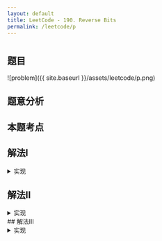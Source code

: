 ```yaml
---
layout: default
title: LeetCode - 190. Reverse Bits
permalink: /leetcode/p
---
```

# []()

## 题目
![problem]({{ site.baseurl }}/assets/leetcode/p.png)


## 题意分析

## 本题考点

## 解法I

<details markdown="1">
<summary markdown="span">实现</summary>

```java
```
</details>

## 解法II

<details markdown="1">
<summary markdown="span">实现</summary>

```java
```
</details>
## 解法III

<details markdown="1">
<summary markdown="span">实现</summary>

```java
```
</details>
